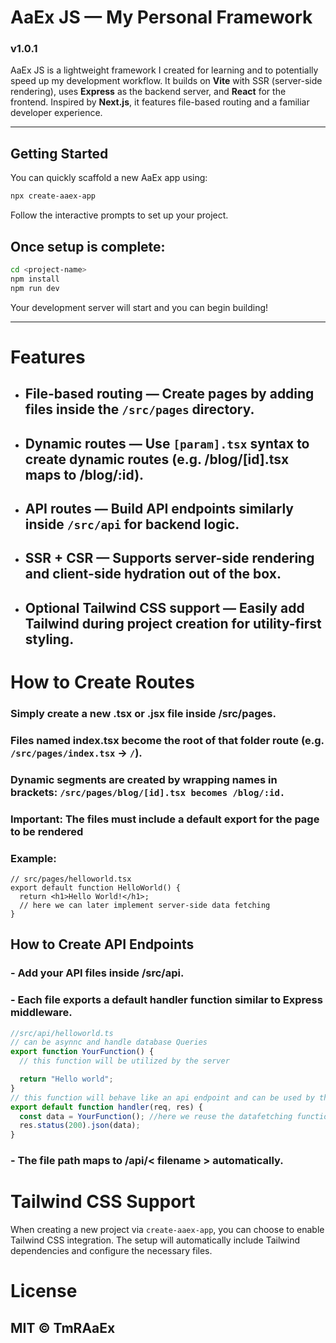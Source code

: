 # AaEx JS — My Personal Framework

### v1.0.1

AaEx JS is a lightweight framework I created for learning and to potentially speed up my development workflow. It builds on **Vite** with SSR (server-side rendering), uses **Express** as the backend server, and **React** for the frontend. Inspired by **Next.js**, it features file-based routing and a familiar developer experience.

---

## Getting Started

You can quickly scaffold a new AaEx app using:

```bash
npx create-aaex-app
```

Follow the interactive prompts to set up your project.

## Once setup is complete:

```bash
cd <project-name>
npm install
npm run dev
```

Your development server will start and you can begin building!

---

# Features

- ## File-based routing — Create pages by adding files inside the `/src/pages` directory.

- ## Dynamic routes — Use `[param].tsx` syntax to create dynamic routes (e.g. /blog/[id].tsx maps to /blog/:id).

- ## API routes — Build API endpoints similarly inside `/src/api` for backend logic.

- ## SSR + CSR — Supports server-side rendering and client-side hydration out of the box.

- ## Optional Tailwind CSS support — Easily add Tailwind during project creation for utility-first styling.

# How to Create Routes

### Simply create a new .tsx or .jsx file inside /src/pages.

### Files named index.tsx become the root of that folder route (e.g. `/src/pages/index.tsx` -> `/`).

### Dynamic segments are created by wrapping names in brackets: `/src/pages/blog/[id].tsx becomes /blog/:id.`

### Important: The files must include a default export for the page to be rendered

### Example:

```tsx
// src/pages/helloworld.tsx
export default function HelloWorld() {
  return <h1>Hello World!</h1>;
  // here we can later implement server-side data fetching
}
```

## How to Create API Endpoints

### - Add your API files inside /src/api.

### - Each file exports a default handler function similar to Express middleware.

```ts
//src/api/helloworld.ts
// can be asynnc and handle database Queries
export function YourFunction() {
  // this function will be utilized by the server

  return "Hello world";
}
// this function will behave like an api endpoint and can be used by the client or external services at api/helloworld
export default function handler(req, res) {
  const data = YourFunction(); //here we reuse the datafetching function
  res.status(200).json(data);
}
```

### - The file path maps to /api/< filename > automatically.

# Tailwind CSS Support

When creating a new project via `create-aaex-app`, you can choose to enable Tailwind CSS integration. The setup will automatically include Tailwind dependencies and configure the necessary files.

# License

## MIT © TmRAaEx

